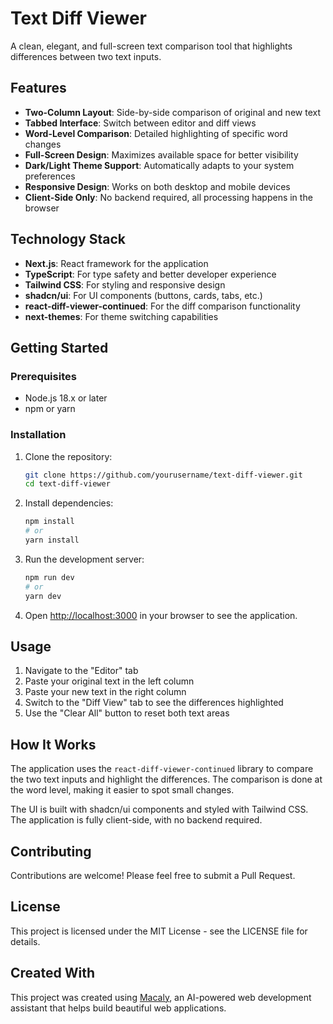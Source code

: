 # Text Diff Viewer

A clean, elegant, and full-screen text comparison tool that highlights differences between two text inputs.

## Features

- **Two-Column Layout**: Side-by-side comparison of original and new text
- **Tabbed Interface**: Switch between editor and diff views
- **Word-Level Comparison**: Detailed highlighting of specific word changes
- **Full-Screen Design**: Maximizes available space for better visibility
- **Dark/Light Theme Support**: Automatically adapts to your system preferences
- **Responsive Design**: Works on both desktop and mobile devices
- **Client-Side Only**: No backend required, all processing happens in the browser

## Technology Stack

- **Next.js**: React framework for the application
- **TypeScript**: For type safety and better developer experience
- **Tailwind CSS**: For styling and responsive design
- **shadcn/ui**: For UI components (buttons, cards, tabs, etc.)
- **react-diff-viewer-continued**: For the diff comparison functionality
- **next-themes**: For theme switching capabilities

## Getting Started

### Prerequisites

- Node.js 18.x or later
- npm or yarn

### Installation

1. Clone the repository:
   ```bash
   git clone https://github.com/yourusername/text-diff-viewer.git
   cd text-diff-viewer
   ```

2. Install dependencies:
   ```bash
   npm install
   # or
   yarn install
   ```

3. Run the development server:
   ```bash
   npm run dev
   # or
   yarn dev
   ```

4. Open [http://localhost:3000](http://localhost:3000) in your browser to see the application.

## Usage

1. Navigate to the "Editor" tab
2. Paste your original text in the left column
3. Paste your new text in the right column
4. Switch to the "Diff View" tab to see the differences highlighted
5. Use the "Clear All" button to reset both text areas

## How It Works

The application uses the `react-diff-viewer-continued` library to compare the two text inputs and highlight the differences. The comparison is done at the word level, making it easier to spot small changes.

The UI is built with shadcn/ui components and styled with Tailwind CSS. The application is fully client-side, with no backend required.

## Contributing

Contributions are welcome! Please feel free to submit a Pull Request.

## License

This project is licensed under the MIT License - see the LICENSE file for details.

## Created With

This project was created using [Macaly](https://macaly.com), an AI-powered web development assistant that helps build beautiful web applications.
